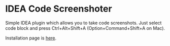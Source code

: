 IDEA Code Screenshoter
===

Simple IDEA plugin which allows you to take code screenshots. Just select code block and press Ctrl+Alt+Shift+A (Option+Command+Shift+A
on Mac).

Installation page is [here](https://plugins.jetbrains.com/idea/plugin/9406-code-screenshots).
